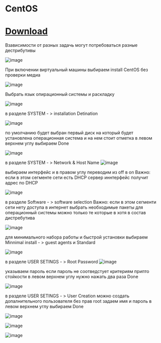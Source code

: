 # CentOS
# [Download](https://www.centos.org/download/ )

Взависимости от разных задачь могут потребоваться разные дестрибутивы 

![image](https://user-images.githubusercontent.com/79700810/154103402-1f8fb434-7560-4956-8e48-100375c319e2.png)

При включении виртуальный машины выбираем install CentOS без проверки медиа

![image](https://user-images.githubusercontent.com/79700810/154103873-3f812449-269e-4ac0-87a6-defc381ce990.png)

Выбрать язык опирационный системы и раскладку

![image](https://user-images.githubusercontent.com/79700810/154104035-2ee151c3-e363-454e-80c0-accb58ff3217.png)

в разделе SYSTEM - > installation Detination

![image](https://user-images.githubusercontent.com/79700810/154104083-629893d8-bf0e-4ee3-b6eb-db9bcbda8b5c.png)

по умолчанию будет выбран первый диск на который будет установлена операционная система и на нем стоит отметка в левом верхнем углу выбираем Done

![image](https://user-images.githubusercontent.com/79700810/154104111-643f00f8-3960-4d30-b97d-3c0453acd7c3.png)

в разделе SYSTEM - > Network & Host Name
![image](https://user-images.githubusercontent.com/79700810/154104083-629893d8-bf0e-4ee3-b6eb-db9bcbda8b5c.png)

выбираем интерфейс и в правом углу переводим из off в on 
Важно: если в этом сегменте сети есть DHCP сервер иннтерфейс получит адрес по DHCP

![image](https://user-images.githubusercontent.com/79700810/154104396-adedeeb2-8e18-4a7c-af09-7de7aee191c4.png)

в разделе Software - > software selection
Важно: если в этом сегменти сети нету доступа в интернет выбрать необходимые пакеты для операционный системы можно только те которые в хотя в состав дистребутива

![image](https://user-images.githubusercontent.com/79700810/154104179-e88ef64a-1195-417a-92df-dd9a0c993940.png)

для минимального набора работы и быстрой установки выбираем Minnimal install - > guest agents и Standard

![image](https://user-images.githubusercontent.com/79700810/154104553-d585f307-ef25-413c-aeef-c37d0d5aa7ea.png)

в разделе USER SETINGS - > Root Password
![image](https://user-images.githubusercontent.com/79700810/154104627-a59b62ff-a2b3-4ebd-8700-6a285b44e9df.png)

указываем пароль если пароль не соотведстует критериям припто стойкости в левом верхнем углу нужно нажать два раза Done

![image](https://user-images.githubusercontent.com/79700810/154104925-69779d5b-851a-4f7f-a699-df0823217105.png)

в разделе USER SETINGS - > User Creation можно создать допалнительного пользователя без прав root
задаем имя и пароль в левом верхнем углу выбираем Done

![image](https://user-images.githubusercontent.com/79700810/154104627-a59b62ff-a2b3-4ebd-8700-6a285b44e9df.png)

![image](https://user-images.githubusercontent.com/79700810/154105020-daf330ea-4db7-4a53-a9bd-f042dcf705bb.png)

![image](https://user-images.githubusercontent.com/79700810/154106729-41e16c2d-9ac5-4a39-bf6a-7b024860c822.png)
